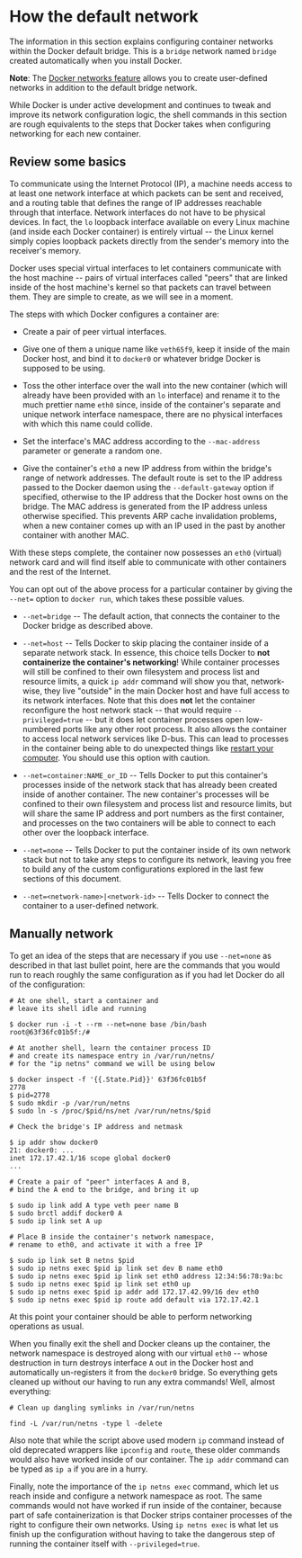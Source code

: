 <!--[metadata]>
+++
draft=true
title = "Configure container DNS"
description = "Learn how to configure DNS in Docker"
keywords = ["docker, bridge, docker0, network"]
[menu.main]
parent = "smn_networking_def"
+++
<![end-metadata]-->

<!--[metadata]>
DRAFT to prevent building. Keeping for one cycle before deleting.
<![end-metadata]-->

# How the default network

The information in this section explains configuring container networks within the Docker default bridge. This is a `bridge` network named `bridge` created
automatically when you install Docker.

**Note**: The [Docker networks feature](../dockernetworks.md) allows you to create user-defined networks in addition to the default bridge network.

While Docker is under active development and continues to tweak and improve its network configuration logic, the shell commands in this section are rough equivalents to the steps that Docker takes when configuring networking for each new container.

## Review some basics

To communicate using the Internet Protocol (IP), a machine needs access to at least one network interface at which packets can be sent and received, and a routing table that defines the range of IP addresses reachable through that interface.  Network interfaces do not have to be physical devices.  In fact, the `lo` loopback interface available on every Linux machine (and inside each Docker container) is entirely virtual -- the Linux kernel simply copies loopback packets directly from the sender's memory into the receiver's memory.

Docker uses special virtual interfaces to let containers communicate with the host machine -- pairs of virtual interfaces called "peers" that are linked inside of the host machine's kernel so that packets can travel between them.  They are simple to create, as we will see in a moment.

The steps with which Docker configures a container are:
- Create a pair of peer virtual interfaces.
- Give one of them a unique name like `veth65f9`, keep it inside of the main Docker host, and bind it to `docker0` or whatever bridge Docker is supposed to be using.

- Toss the other interface over the wall into the new container (which will already have been provided with an `lo` interface) and rename it to the much prettier name `eth0` since, inside of the container's separate and unique network interface namespace, there are no physical interfaces with which this name could collide.

- Set the interface's MAC address according to the `--mac-address` parameter or generate a random one.

- Give the container's `eth0` a new IP address from within the bridge's range of network addresses. The default route is set to the IP address passed to the Docker daemon using the `--default-gateway` option if specified, otherwise to the IP address that the Docker host owns on the bridge. The MAC address is generated from the IP address unless otherwise specified. This prevents ARP cache invalidation problems, when a new container comes up with an IP used in the past by another container with another MAC.

With these steps complete, the container now possesses an `eth0` (virtual) network card and will find itself able to communicate with other containers and the rest of the Internet.

You can opt out of the above process for a particular container by giving the `--net=` option to `docker run`, which takes these possible values.
- `--net=bridge` -- The default action, that connects the container to the Docker bridge as described above.

- `--net=host` -- Tells Docker to skip placing the container inside of a separate network stack.  In essence, this choice tells Docker to **not containerize the container's networking**!  While container processes will still be confined to their own filesystem and process list and resource limits, a quick `ip addr` command will show you that, network-wise, they live "outside" in the main Docker host and have full access to its network interfaces.  Note that this does **not** let the container reconfigure the host network stack -- that would require `--privileged=true` -- but it does let container processes open low-numbered ports like any other root process. It also allows the container to access local network services like D-bus.  This can lead to processes in the container being able to do unexpected things like [restart your computer](https://github.com/docker/docker/issues/6401). You should use this option with caution.

- `--net=container:NAME_or_ID` -- Tells Docker to put this container's processes inside of the network stack that has already been created inside of another container.  The new container's processes will be confined to their own filesystem and process list and resource limits, but will share the same IP address and port numbers as the first container, and processes on the two containers will be able to connect to each other over the loopback interface.

- `--net=none` -- Tells Docker to put the container inside of its own network stack but not to take any steps to configure its network, leaving you free to build any of the custom configurations explored in the last few sections of this document.

- `--net=<network-name>|<network-id>` -- Tells Docker to connect the container to a user-defined network.

## Manually network

To get an idea of the steps that are necessary if you use `--net=none` as described in that last bullet point, here are the commands that you would run to reach roughly the same configuration as if you had let Docker do all of the configuration:

```
# At one shell, start a container and
# leave its shell idle and running

$ docker run -i -t --rm --net=none base /bin/bash
root@63f36fc01b5f:/#

# At another shell, learn the container process ID
# and create its namespace entry in /var/run/netns/
# for the "ip netns" command we will be using below

$ docker inspect -f '{{.State.Pid}}' 63f36fc01b5f
2778
$ pid=2778
$ sudo mkdir -p /var/run/netns
$ sudo ln -s /proc/$pid/ns/net /var/run/netns/$pid

# Check the bridge's IP address and netmask

$ ip addr show docker0
21: docker0: ...
inet 172.17.42.1/16 scope global docker0
...

# Create a pair of "peer" interfaces A and B,
# bind the A end to the bridge, and bring it up

$ sudo ip link add A type veth peer name B
$ sudo brctl addif docker0 A
$ sudo ip link set A up

# Place B inside the container's network namespace,
# rename to eth0, and activate it with a free IP

$ sudo ip link set B netns $pid
$ sudo ip netns exec $pid ip link set dev B name eth0
$ sudo ip netns exec $pid ip link set eth0 address 12:34:56:78:9a:bc
$ sudo ip netns exec $pid ip link set eth0 up
$ sudo ip netns exec $pid ip addr add 172.17.42.99/16 dev eth0
$ sudo ip netns exec $pid ip route add default via 172.17.42.1
```

At this point your container should be able to perform networking operations as usual.

When you finally exit the shell and Docker cleans up the container, the network namespace is destroyed along with our virtual `eth0` -- whose destruction in turn destroys interface `A` out in the Docker host and automatically un-registers it from the `docker0` bridge.  So everything gets cleaned up without our having to run any extra commands!  Well, almost everything:

```
# Clean up dangling symlinks in /var/run/netns

find -L /var/run/netns -type l -delete
```

Also note that while the script above used modern `ip` command instead of old deprecated wrappers like `ipconfig` and `route`, these older commands would also have worked inside of our container.  The `ip addr` command can be typed as `ip a` if you are in a hurry.

Finally, note the importance of the `ip netns exec` command, which let us reach inside and configure a network namespace as root.  The same commands would not have worked if run inside of the container, because part of safe containerization is that Docker strips container processes of the right to configure their own networks.  Using `ip netns exec` is what let us finish up the configuration without having to take the dangerous step of running the container itself with `--privileged=true`.
